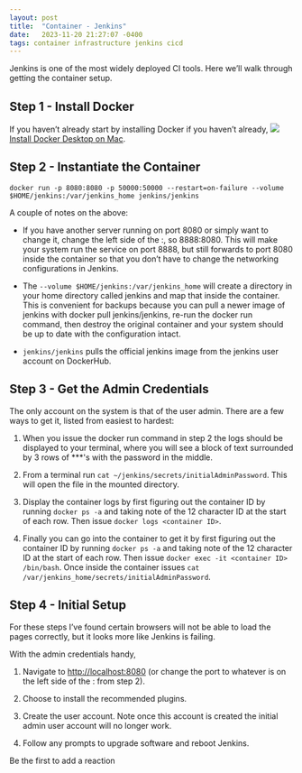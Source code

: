 ```yaml
---
layout: post
title:  "Container - Jenkins"
date:   2023-11-20 21:27:07 -0400
tags: container infrastructure jenkins cicd
---
```


Jenkins is one of the most widely deployed CI tools. Here we’ll walk through getting the container setup.

## Step 1 - Install Docker

If you haven’t already start by installing Docker if you haven’t already, [![](Jenkins%20Container%20-%20Stephen%20Perciballi%20-%20Confluence/docs@2x.ico)Install Docker Desktop on Mac](https://docs.docker.com/desktop/install/mac-install/).

## Step 2 - Instantiate the Container

`docker run -p 8080:8080 -p 50000:50000 --restart=on-failure --volume $HOME/jenkins:/var/jenkins_home jenkins/jenkins`

A couple of notes on the above:

-   If you have another server running on port 8080 or simply want to change it, change the left side of the :, so 8888:8080. This will make your system run the service on port 8888, but still forwards to port 8080 inside the container so that you don’t have to change the networking configurations in Jenkins.
    
-   The `--volume $HOME/jenkins:/var/jenkins_home` will create a directory in your home directory called jenkins and map that inside the container. This is convenient for backups because you can pull a newer image of jenkins with docker pull jenkins/jenkins, re-run the docker run command, then destroy the original container and your system should be up to date with the configuration intact.
    
-   `jenkins/jenkins` pulls the official jenkins image from the jenkins user account on DockerHub.
    

## Step 3 - Get the Admin Credentials

The only account on the system is that of the user admin. There are a few ways to get it, listed from easiest to hardest:

1.  When you issue the docker run command in step 2 the logs should be displayed to your terminal, where you will see a block of text surrounded by 3 rows of \*\*\*'s with the password in the middle.
    
2.  From a terminal run `cat ~/jenkins/secrets/initialAdminPassword`. This will open the file in the mounted directory.
    
3.  Display the container logs by first figuring out the container ID by running `docker ps -a` and taking note of the 12 character ID at the start of each row. Then issue `docker logs <container ID>`.
    
4.  Finally you can go into the container to get it by first figuring out the container ID by running `docker ps -a` and taking note of the 12 character ID at the start of each row. Then issue `docker exec -it <container ID> /bin/bash`. Once inside the container issues `cat /var/jenkins_home/secrets/initialAdminPassword`.
    

## Step 4 - Initial Setup

For these steps I’ve found certain browsers will not be able to load the pages correctly, but it looks more like Jenkins is failing.

With the admin credentials handy,

1.  Navigate to [http://localhost:8080](http://localhost:8080/ "http://localhost:8080") (or change the port to whatever is on the left side of the : from step 2).
    
2.  Choose to install the recommended plugins.
    
3.  Create the user account. Note once this account is created the initial admin user account will no longer work.
    
4.  Follow any prompts to upgrade software and reboot Jenkins.
    

Be the first to add a reaction